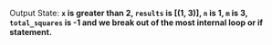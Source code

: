 Output State: **`x` is greater than 2, `results` is [(1, 3)], `n` is 1, `m` is 3, `total_squares` is -1 and we break out of the most internal loop or if statement.**